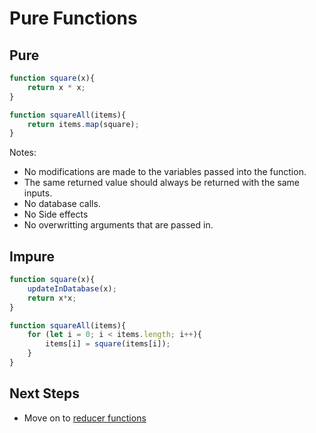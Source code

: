 # Pure Functions

## Pure
```javascript
function square(x){
    return x * x;
}

function squareAll(items){
    return items.map(square);
}
```
Notes:
- No modifications are made to the variables passed into the function. 
- The same returned value should always be returned with the same inputs. 
- No database calls. 
- No Side effects
- No overwritting arguments that are passed in. 



## Impure
```javascript
function square(x){
    updateInDatabase(x);
    return x*x;
}

function squareAll(items){
    for (let i = 0; i < items.length; i++){
        items[i] = square(items[i]);
    }
}
```

## Next Steps
- Move on to [reducer functions](./02-reducer-function.md)